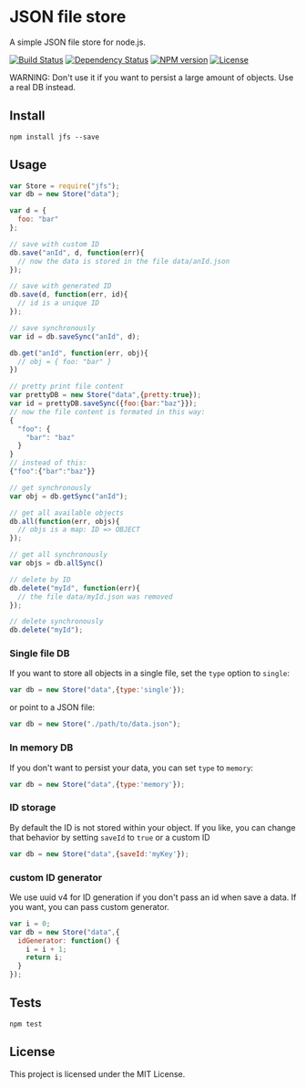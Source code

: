 # JSON file store

A simple JSON file store for node.js.

[![Build Status](https://secure.travis-ci.org/flosse/json-file-store.svg?branch=master)](http://travis-ci.org/flosse/json-file-store)
[![Dependency Status](https://gemnasium.com/flosse/json-file-store.svg)](https://gemnasium.com/flosse/json-file-store)
[![NPM version](https://badge.fury.io/js/jfs.svg)](http://badge.fury.io/js/jfs)
[![License](https://img.shields.io/npm/l/jfs.svg)](https://github.com/flosse/json-file-store/blob/master/LICENCE.txt)

WARNING:
Don't use it if you want to persist a large amount of objects.
Use a real DB instead.

## Install

    npm install jfs --save

## Usage

```javascript
var Store = require("jfs");
var db = new Store("data");

var d = {
  foo: "bar"
};

// save with custom ID
db.save("anId", d, function(err){
  // now the data is stored in the file data/anId.json
});

// save with generated ID
db.save(d, function(err, id){
  // id is a unique ID
});

// save synchronously
var id = db.saveSync("anId", d);

db.get("anId", function(err, obj){
  // obj = { foo: "bar" }
})

// pretty print file content
var prettyDB = new Store("data",{pretty:true});
var id = prettyDB.saveSync({foo:{bar:"baz"}});
// now the file content is formated in this way:
{
  "foo": {
    "bar": "baz"
  }
}
// instead of this:
{"foo":{"bar":"baz"}}

// get synchronously
var obj = db.getSync("anId");

// get all available objects
db.all(function(err, objs){
  // objs is a map: ID => OBJECT
});

// get all synchronously
var objs = db.allSync()

// delete by ID
db.delete("myId", function(err){
  // the file data/myId.json was removed
});

// delete synchronously
db.delete("myId");
```

### Single file DB

If you want to store all objects in a single file,
set the `type` option to `single`:

```javascript
var db = new Store("data",{type:'single'});
```

or point to a JSON file:

```javascript
var db = new Store("./path/to/data.json");
```

### In memory DB

If you don't want to persist your data, you can set `type` to `memory`:

```javascript
var db = new Store("data",{type:'memory'});
```

### ID storage

By default the ID is not stored within your object.
If you like, you can change that behavior by setting `saveId` to `true`
or a custom ID

```javascript
var db = new Store("data",{saveId:'myKey'});
```

### custom ID generator
We use uuid v4 for ID generation if you don't pass an id when save a data. If you want, you can pass custom generator.
```javascript
var i = 0;
var db = new Store("data",{
  idGenerator: function() {
    i = i + 1;
    return i;
  }
});
```


## Tests

    npm test

## License

This project is licensed under the MIT License.
